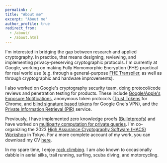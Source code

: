 ```yaml
---
permalink: /
title: "About me"
excerpt: "About me"
author_profile: true
redirect_from: 
  - /about/
  - /about.html
---
```


I'm interested in bridging the gap between research and applied cryptography. In practice, that means designing, reviewing, and implementing privacy-preserving cryptographic protocols. I'm currently at Google, working on making Fully Homomorphic Encryption (FHE) practical for real world use (e.g. through a general-purpose [FHE Transpiler](https://github.com/google/fully-homomorphic-encryption), as well as through cryptographic and hardware improvements). 

I also worked on Google's cryptography security team, doing protocol/code reviews and penetration testing for products. These include [Google/Apple's Exposure Notifications](https://www.google.com/covid19/exposurenotifications/), anonymous token protocols ([Trust Tokens](https://developer.chrome.com/en/docs/privacy-sandbox/trust-tokens/) for Chrome, and [blind signature based tokens](https://one.google.com/about/vpn/howitworks) for Google One's VPN), and the [Private Information Retrieval (PIR)](https://github.com/google/private-retrieval) service.

Previously, I have implemented zero knowledge proofs ([Bulletproofs](https://github.com/dalek-cryptography/bulletproofs)) and have worked on [multiparty computation for private queries](https://www.usenix.org/conference/nsdi17/technical-sessions/presentation/wang-frank). I'm co-organizing the 2023 [High Assurance Cryptography Software (HACS) Workshop](https://www.hacs-workshop.org/) in Tokyo. For a more complete account of my work, you can download my CV [here](https://drive.google.com/file/d/18vCCvLKReWIIxztbq22PqBvfvgV2oZS3/view).

In my spare time, I enjoy [rock climbing](https://www.mountainproject.com/user/110471998/cathie-yun). I am also known to occasionally dabble in aerial silks, trail running, surfing, scuba diving, and motorcycling.